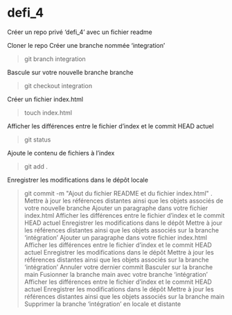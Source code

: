 # defi_4

Créer un repo privé ‘defi_4’ avec un fichier readme

Cloner le repo Créer une branche nommée ‘integration’
> git branch integration

Bascule sur votre nouvelle branche branche
> git checkout integration

Créer un fichier index.html
> touch index.html

Afficher les différences entre le fichier d’index et le commit HEAD actuel
> git status

Ajoute le contenu de fichiers à l’index
> git add .

Enregistrer les modifications dans le dépôt locale
> git commit -m "Ajout du fichier README et du fichier index.html" .
Mettre à jour les références distantes ainsi que les objets associés de votre nouvelle branche
Ajouter un paragraphe dans votre fichier index.html
Afficher les différences entre le fichier d’index et le commit HEAD actuel
Enregistrer les modifications dans le dépôt
Mettre à jour les références distantes ainsi que les objets associés sur la branche ‘intégration’
Ajouter un paragraphe dans votre fichier index.html
Afficher les différences entre le fichier d’index et le commit HEAD actuel
Enregistrer les modifications dans le dépôt
Mettre à jour les références distantes ainsi que les objets associés sur la branche ‘intégration’
Annuler votre dernier commit
Basculer sur la branche main
Fusionner la branche main avec votre branche ‘intégration’
Afficher les différences entre le fichier d’index et le commit HEAD actuel
Enregistrer les modifications dans le dépôt
Mettre à jour les références distantes ainsi que les objets associés sur la branche main
Supprimer la branche ‘intégration’ en locale et distante